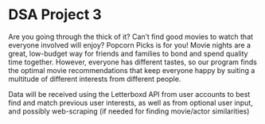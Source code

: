 # DSA Project 3

Are you going through the thick of it? Can’t find good movies to watch that everyone involved will enjoy? Popcorn Picks is for you! Movie nights are a great, low-budget way for friends and families to bond and spend quality time together. However, everyone has different tastes, so our program finds the optimal movie recommendations that keep everyone happy by suiting a multitude of different interests from different people.

Data will be received using the Letterboxd API from user accounts to best find and match previous user interests, as well as from optional user input, and possibly web-scraping (if needed for finding movie/actor similarities)
